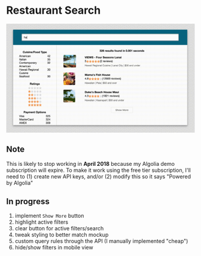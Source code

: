 # Restaurant Search

![demo gif](src/graphics/open-table-search-example.gif)

## Note

This is likely to stop working in **April 2018** because my Algolia demo subscription will expire. To make it work using the free tier subscription, I'll need to (1) create new API keys, and/or (2) modify this so it says "Powered by Algolia"

## In progress

  1. implement `Show More` button
  2. highlight active filters
  3. clear button for active filters/search
  4. tweak styling to better match mockup
  5. custom query rules through the API (I manually implemented "cheap")
  6. hide/show filters in mobile view

